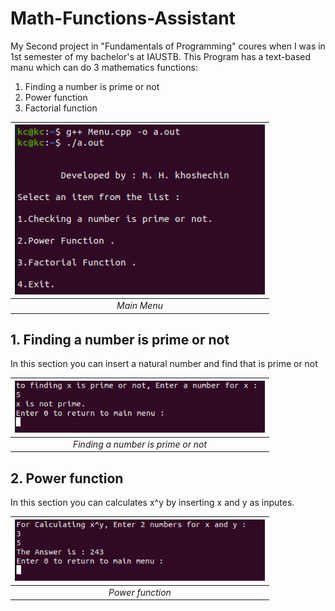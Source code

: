 # Math-Functions-Assistant

My Second project in "Fundamentals of Programming" coures when I was in 1st semester of my bachelor's at IAUSTB. This Program has a text-based manu which can do 3 mathematics functions:
1. Finding a number is prime or not
2. Power function
3. Factorial function

| <img src="01.png" alt="Main Menu" width="400"/> | 
|:--:| 
| *Main Menu* |

## 1. Finding a number is prime or not

In this section you can insert a natural number and find that is prime or not

| <img src="02.png" alt="Finding a number is prime or not" width="400"/> | 
|:--:| 
| *Finding a number is prime or not* |

## 2. Power function
In this section you can calculates x^y by inserting x and y as inputes.

| <img src="03.png" alt="Power function" width="400"/> | 
|:--:| 
| *Power function* |
